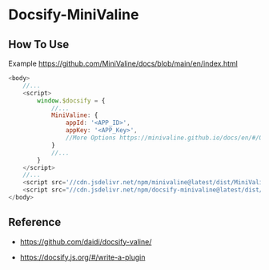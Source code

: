 # Docsify-MiniValine 

## How To Use

Example <https://github.com/MiniValine/docs/blob/main/en/index.html>

```javascript
<body>
    //...
    <script>
        window.$docsify = {
			//...
			MiniValine: {
				appId: '<APP_ID>',
				appKey: '<APP_Key>',
				//More Options https://minivaline.github.io/docs/en/#/Options   except [el]
			}
			//...
        }
    </script> 
    //...
	<script src='//cdn.jsdelivr.net/npm/minivaline@latest/dist/MiniValine.min.js'></script>
	<script src="//cdn.jsdelivr.net/npm/docsify-minivaline@latest/dist/docsify-minivaline.min.js"></script> 
</body>
```



## Reference 

+ https://github.com/daidi/docsify-valine/

+ https://docsify.js.org/#/write-a-plugin





